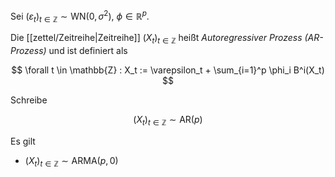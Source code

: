 
Sei $(\varepsilon_t)_{t \in \mathbb{Z}} \sim \text{WN}(0, \sigma^2)$, $\phi \in \mathbb{R}^p$.

Die [[zettel/Zeitreihe|Zeitreihe]] $(X_t)_{t \in \mathbb{Z}}$ heißt *Autoregressiver Prozess (AR-Prozess)* und ist definiert als

$$
	\forall t \in \mathbb{Z} : X_t := \varepsilon_t + \sum_{i=1}^p \phi_i B^i(X_t)
$$

Schreibe

$$
	(X_t)_{t \in \mathbb{Z}} \sim \text{AR}(p)
$$

Es gilt
- $(X_t)_{t \in \mathbb{Z}} \sim \text{ARMA}(p, 0)$